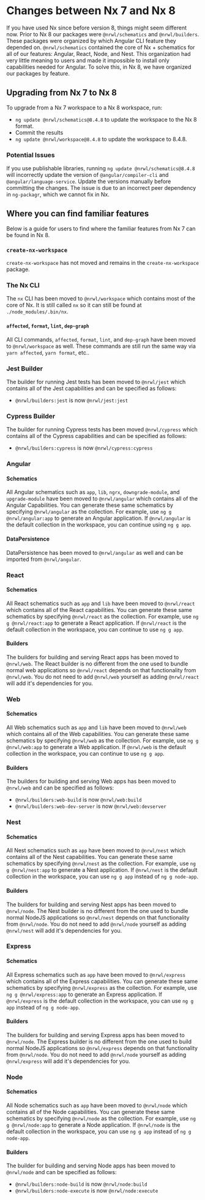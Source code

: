 # Changes between Nx 7 and Nx 8

If you have used Nx since before version 8, things might seem different now. Prior to Nx 8 our packages were `@nrwl/schematics` and `@nrwl/builders`. These packages were organized by which Angular CLI feature they depended on. `@nrwl/schematics` contained the core of Nx + schematics for all of our features: Angular, React, Node, and Nest. This organization had very little meaning to users and made it impossible to install only capabilities needed for Angular. To solve this, in Nx 8, we have organized our packages by feature.

## Upgrading from Nx 7 to Nx 8

To upgrade from a Nx 7 workspace to a Nx 8 workspace, run:

- `ng update @nrwl/schematics@8.4.8` to update the workspace to the Nx 8 format.
- Commit the results
- `ng update @nrwl/workspace@8.4.8` to update the workspace to 8.4.8.

### Potential Issues

If you use publishable libraries, running `ng update @nrwl/schematics@8.4.8` will incorrectly update the version of `@angular/compiler-cli` and `@angular/language-service`. Update the versions manually before committing the changes. The issue is due to an incorrect peer dependency in `ng-packagr`, which we cannot fix in Nx.

## Where you can find familiar features

Below is a guide for users to find where the familiar features from Nx 7 can be found in Nx 8.

### `create-nx-workspace`

`create-nx-workspace` has not moved and remains in the `create-nx-workspace` package.

### The Nx CLI

The `nx` CLI has been moved to `@nrwl/workspace` which contains most of the core of Nx. It is still called `nx` so it can still be found at `./node_modules/.bin/nx`.

#### `affected`, `format`, `lint`, `dep-graph`

All CLI commands, `affected`, `format`, `lint`, and `dep-graph` have been moved to `@nrwl/workspace` as well. These commands are still run the same way via `yarn affected`, `yarn format`, etc..

### Jest Builder

The builder for running Jest tests has been moved to `@nrwl/jest` which contains all of the Jest capabilities and can be specified as follows:

- `@nrwl/builders:jest` is now `@nrwl/jest:jest`

### Cypress Builder

The builder for running Cypress tests has been moved `@nrwl/cypress` which contains all of the Cypress capabilities and can be specified as follows:

- `@nrwl/builders:cypress` is now `@nrwl/cypress:cypress`

### Angular

#### Schematics

All Angular schematics such as `app`, `lib`, `ngrx`, `downgrade-module`, and `upgrade-module` have been moved to `@nrwl/angular` which contains all of the Angular Capabilities. You can generate these same schematics by specifying `@nrwl/angular` as the collection. For example, use `ng g @nrwl/angular:app` to generate an Angular application. If `@nrwl/angular` is the default collection in the workspace, you can continue using `ng g app`.

#### DataPersistence

DataPersistence has been moved to `@nrwl/angular` as well and can be imported from `@nrwl/angular`.

### React

#### Schematics

All React schematics such as `app` and `lib` have been moved to `@nrwl/react` which contains all of the React capabilities. You can generate these same schematics by specifying `@nrwl/react` as the collection. For example, use `ng g @nrwl/react:app` to generate a React application. If `@nrwl/react` is the default collection in the workspace, you can continue to use `ng g app`.

#### Builders

The builders for building and serving React apps has been moved to `@nrwl/web`. The React builder is no different from the one used to bundle normal web applications so `@nrwl/react` depends on that functionality from `@nrwl/web`. You do not need to add `@nrwl/web` yourself as adding `@nrwl/react` will add it's dependencies for you.

### Web

#### Schematics

All Web schematics such as `app` and `lib` have been moved to `@nrwl/web` which contains all of the Web capabilities. You can generate these same schematics by specifying `@nrwl/web` as the collection. For example, use `ng g @nrwl/web:app` to generate a Web application. If `@nrwl/web` is the default collection in the workspace, you can continue to use `ng g app`.

#### Builders

The builders for building and serving Web apps has been moved to `@nrwl/web` and can be specified as follows:

- `@nrwl/builders:web-build` is now `@nrwl/web:build`
- `@nrwl/builders:web-dev-server` is now `@nrwl/web:devserver`

### Nest

#### Schematics

All Nest schematics such as `app` have been moved to `@nrwl/nest` which contains all of the Nest capabilities. You can generate these same schematics by specifying `@nrwl/nest` as the collection. For example, use `ng g @nrwl/nest:app` to generate a Nest application. If `@nrwl/nest` is the default collection in the workspace, you can use `ng g app` instead of `ng g node-app`.

#### Builders

The builders for building and serving Nest apps has been moved to `@nrwl/node`. The Nest builder is no different from the one used to bundle normal NodeJS applications so `@nrwl/nest` depends on that functionality from `@nrwl/node`. You do not need to add `@nrwl/node` yourself as adding `@nrwl/nest` will add it's dependencies for you.

### Express

#### Schematics

All Express schematics such as `app` have been moved to `@nrwl/express` which contains all of the Express capabilities. You can generate these same schematics by specifying `@nrwl/express` as the collection. For example, use `ng g @nrwl/express:app` to generate an Express application. If `@nrwl/express` is the default collection in the workspace, you can use `ng g app` instead of `ng g node-app`.

#### Builders

The builders for building and serving Express apps has been moved to `@nrwl/node`. The Express builder is no different from the one used to build normal NodeJS applications so `@nrwl/express` depends on that functionality from `@nrwl/node`. You do not need to add `@nrwl/node` yourself as adding `@nrwl/express` will add it's dependencies for you.

### Node

#### Schematics

All Node schematics such as `app` have been moved to `@nrwl/node` which contains all of the Node capabilities. You can generate these same schematics by specifying `@nrwl/node` as the collection. For example, use `ng g @nrwl/node:app` to generate a Node application. If `@nrwl/node` is the default collection in the workspace, you can use `ng g app` instead of `ng g node-app`.

#### Builders

The builder for building and serving Node apps has been moved to `@nrwl/node` and can be specified as follows:

- `@nrwl/builders:node-build` is now `@nrwl/node:build`
- `@nrwl/builders:node-execute` is now `@nrwl/node:execute`
